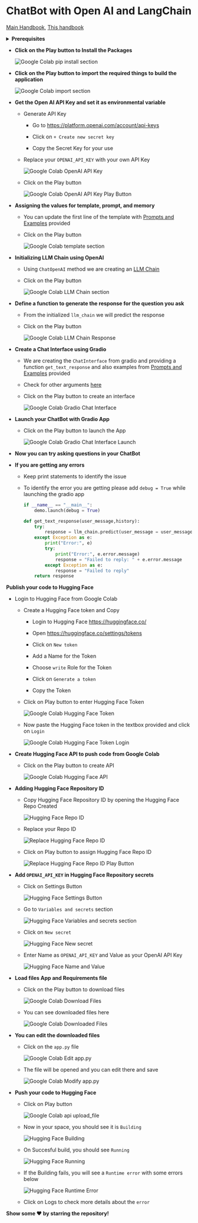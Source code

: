 # ChatBot with Open AI and LangChain

[Main Handbook](https://inky-ironclad-8d2.notion.site/Generative-AI-Workshop-bfb0123ccf6945ebbfa5bf3328917423), [This handbook](https://inky-ironclad-8d2.notion.site/ChatBot-with-Open-AI-and-LangChain-Handbook-36aee0b81838457e91a14c4ddf3378ce)

<details>
<summary><b>Prerequisites</b></summary>

- **Existing Open AI Account:**

    - Check whether you have a limit to using the Open AI API

    - The below screenshot indicated it is expired by June 1. So, you need to create a new account.

        ![Free trail expired](./images/free-usage-expired-open-ai-api.png)

    - Check your API key usage <a href="https://platform.openai.com/account/usage" target="_blank">here</a>

- **Creating Open AI Account with New Mail and New Phone Number:**

    - Open <a href="https://openai.com/" target="_blank">https://openai.com</a>

    - Click on `Sign Up` button

    - Choose your preffered Sign Up method

    - After logged in click <a href="https://platform.openai.com/apps" target="_blank">here</a> to see below options

        ![OpenAI Options](./images/openai-options.png)

- **Create a Hugging Face Account**
    
    - Open [https://huggingface.co/](https://huggingface.co/)

    - Click on `Sign Up` button

    - Enter your details and Click on `Sign Up` button

    - Verify your email address

- **Create a New Space in Hugging Face Account**
    
    - Click on Profile icon top right

        ![Hugging face profile icon](./images/hugging-face-profile-icon.png)
    
    - Click on `New Space`

        ![Hugging face new space](./images/hugging-face-new-space.png)

    - Enter below details of your new space

        ![Hugging face new space details](./images/hugging-face-new-space-details.png)

- **Open the below provided Colab link**

    <a href="https://colab.research.google.com/drive/1miK4Xbqv9lYkfe0z6jMh41fA_itulAA0?usp=sharing" target="_blank"><img src="https://colab.research.google.com/assets/colab-badge.svg" alt="Open In Colab"/></a>


- **Copying Code to your Google Drive**

    - On the top left corner of Google Colab Notebook you can find `File`, click on it

        ![Google Colab File Section](./images/google-colab-file-section.png)

    - Click on `Save a copy in Drive`

        ![Google Colab Save a copy in Drive](./images/google-colab-save-a-copy-in-drive.png)
    
    - If you are not logged in to your Google Account, please log into it.

    - Once you are successfully logged in a new Google Colab Notebook with the given code will be opened
</details>

- **Click on the Play button to Install the Packages**

    ![Google Colab pip install section](./images/google-colab-pip-install-section.png)

- **Click on the Play button to import the required things to build the application**

    ![Google Colab import section](./images/google-colab-import-section.png)

- **Get the Open AI API Key and set it as environmental variable**

    - Generate API Key

        -  Go to <a href="https://platform.openai.com/account/api-keys" target="_blank">https://platform.openai.com/account/api-keys</a>

        - Click on `+ Create new secret key`

        - Copy the Secret Key for your use

    - Replace your `OPENAI_API_KEY` with your own API Key

        ![Google Colab OpenAI API Key](./images/google-colab-openai-api-key.png)

    - Click on the Play button

        ![Google Colab OpenAI API Key Play Button](./images/google-colab-openai-api-key-play.png)

- **Assigning the values for template, prompt, and memory**

    - You can update the first line of the template with <a href="./prompts-and-examples.md" target="_blank">Prompts and Examples</a> provided

    - Click on the Play button

        ![Google Colab template section](./images/google-colab-template-section.png)

- **Initializing LLM Chain using OpenAI**

    - Using `ChatOpenAI` method we are creating an <a href="https://js.langchain.com/docs/api/chains/classes/LLMChain" target="_blank">LLM Chain</a>

    - Click on the Play button

        ![Google Colab LLM Chain section](./images/google-colab-llm-chain-section.png)

- **Define a function to generate the response for the question you ask**

    - From the initialized `llm_chain` we will predict the response

    - Click on the Play button

        ![Google Colab LLM Chain Response](./images/google-colab-llm-chain-response.png)

- **Create a Chat Interface using Gradio**

    - We are creating the `ChatInterface` from gradio and providing a function `get_text_response` and also examples from <a href="./prompts-and-examples.md" target="_blank">Prompts and Examples</a> provided

    - Check for other arguments <a href="https://www.gradio.app/docs/chatinterface" target="_blank">here</a>

    - Click on the Play button to create an interface

        ![Google Colab Gradio Chat Interface](./images/google-colab-gradio-chat-interface.png)

- **Launch your ChatBot with Gradio App**

    - Click on the Play button to launch the App

        ![Google Colab Gradio Chat Interface Launch](./images/google-colab-gradio-chat-interface-launch.png)

- **Now you can try asking questions in your ChatBot**

- **If you are getting any errors**

    -  Keep print statements to identify the issue

    - To identify the error you are getting please add `debug = True` while launching the gradio app

        ```python
        if __name__ == "__main__":
            demo.launch(debug = True)
        ```

        ```python
        def get_text_response(user_message,history):
            try:
                response = llm_chain.predict(user_message = user_message)
            except Exception as e:
                print("Error:", e)
                try:
                    print("Error:", e.error.message)
                    response = "Failed to reply: " + e.error.message
                except Exception as e:
                    response = "Failed to reply"
            return response
        ```

**Publish your code to Hugging Face**

- Login to Hugging Face from Google Colab

    - Create a Hugging Face token and Copy

        - Login to Hugging Face <a href="https://huggingface.co/" target="_blank">https://huggingface.co/</a>

        - Open <a href="https://huggingface.co/settings/tokens" target="_blank">https://huggingface.co/settings/tokens</a>

        - Click on `New token`

        - Add a Name for the Token

        - Choose `write` Role for the Token

        - Click on `Generate a token`

        - Copy the Token

    - Click on Play button to enter Hugging Face Token

        ![Google Colab Hugging Face Token](./images/google-colab-hugging-face-token.png)

    - Now paste the Hugging Face token in the textbox provided and click on `Login`

        ![Google Colab Hugging Face Token Login](./images/google-colab-hugging-face-token-login.png)

- **Create Hugging Face API to push code from Google Colab**

    - Click on the Play button to create API

        ![Google Colab Hugging Face API](./images/google-colab-hugging-face-api.png)

- **Adding Hugging Face Repository ID**

    - Copy Hugging Face Repository ID by opening the Hugging Face Repo Created

        ![Hugging Face Repo ID](./images/hugging-face-repo-id.png)

    - Replace your Repo ID

        ![Replace Hugging Face Repo ID](./images/replace-hugging-face-repo-id.png)

    - Click on Play button to assign Hugging Face Repo ID

        ![Replace Hugging Face Repo ID Play Button](./images/replace-hugging-face-repo-id-play.png)

- **Add `OPENAI_API_KEY` in Hugging Face Repository secrets**

    - Click on Settings Button

        ![Hugging Face Settings Button](./images/hugging-face-settings-button.png)

    - Go to `Variables and secrets` section

        ![Hugging Face Variables and secrets section](./images/hugging-face-variables-and-secrets-section.png)

    - Click on `New secret`

        ![Hugging Face New secret](./images/hugging-face-new-secret.png)

    - Enter Name as `OPENAI_API_KEY` and Value as your OpenAI API Key

        ![Hugging Face Name and Value](./images/hugging-face-name-and-value.png)

- **Load files App and Requirements file**

    - Click on the Play button to download files

        ![Google Colab Download Files](./images/google-colab-download-files.png)

    - You can see downloaded files here

        ![Google Colab Downloaded Files](./images/google-colab-downloaded-files.png)

- **You can edit the downloaded files**

    - Click on the `app.py` file

        ![Google Colab Edit app.py](./images/google-colab-edit-app-py.png)

    - The file will be opened and you can edit there and save

        ![Google Colab Modify app.py](./images/google-colab-modify-app-py.png)

- **Push your code to Hugging Face**

    - Click on Play button

        ![Google Colab api upload_file](./images/hugging-face-push-code.png)

    - Now in your space, you should see it is `Building`

        ![Hugging Face Building](./images/hugging-face-building.png)

    - On Succesful build, you should see `Running`

        ![Hugging Face Running](./images/hugging-face-running.png)

    - If the Building fails, you will see a `Runtime error` with some errors below

        ![Hugging Face Runtime Error](./images/hugging-face-runtime-error.png)

    - Click on Logs to check more details about the `error`


**Show some ❤️ by starring the repository!**
